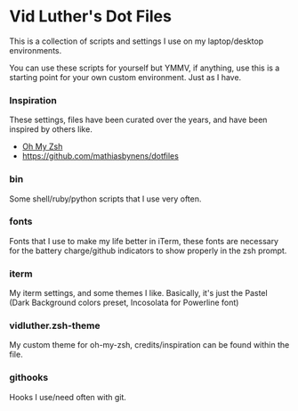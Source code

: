 # Vid Luther's Dot Files

This is a collection of scripts and settings I use on my laptop/desktop environments. 

You can use these scripts for yourself but YMMV, if anything, use this is a starting point for your
own custom environment. Just as I have. 

### Inspiration

These settings, files have been curated over the years, and have been inspired by others like.

 - [Oh My Zsh](https://github.com/ohmyzsh/ohmyzsh)
 - https://github.com/mathiasbynens/dotfiles

### bin

Some shell/ruby/python scripts that I use very often.

### fonts

Fonts that I use to make my life better in iTerm, these fonts are necessary
for the battery charge/github indicators to show properly in the zsh prompt.

### iterm

My iterm settings, and some themes I like. Basically, it's just the Pastel (Dark
Background colors preset, Incosolata for Powerline font)

### vidluther.zsh-theme

My custom theme for oh-my-zsh, credits/inspiration can be found within the file.

### githooks

Hooks I use/need often with git. 
